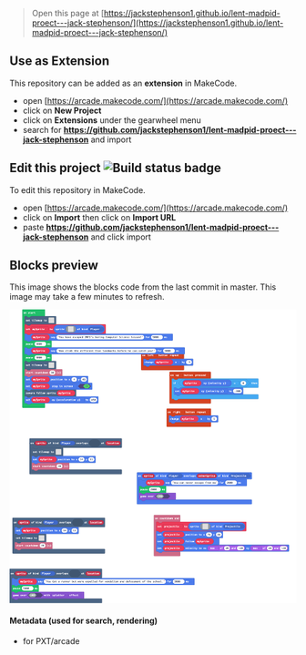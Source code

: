  


> Open this page at [https://jackstephenson1.github.io/lent-madpid-proect---jack-stephenson/](https://jackstephenson1.github.io/lent-madpid-proect---jack-stephenson/)

## Use as Extension

This repository can be added as an **extension** in MakeCode.

* open [https://arcade.makecode.com/](https://arcade.makecode.com/)
* click on **New Project**
* click on **Extensions** under the gearwheel menu
* search for **https://github.com/jackstephenson1/lent-madpid-proect---jack-stephenson** and import

## Edit this project ![Build status badge](https://github.com/jackstephenson1/lent-madpid-proect---jack-stephenson/workflows/MakeCode/badge.svg)

To edit this repository in MakeCode.

* open [https://arcade.makecode.com/](https://arcade.makecode.com/)
* click on **Import** then click on **Import URL**
* paste **https://github.com/jackstephenson1/lent-madpid-proect---jack-stephenson** and click import

## Blocks preview

This image shows the blocks code from the last commit in master.
This image may take a few minutes to refresh.

![A rendered view of the blocks](https://github.com/jackstephenson1/lent-madpid-proect---jack-stephenson/raw/master/.github/makecode/blocks.png)

#### Metadata (used for search, rendering)

* for PXT/arcade
<script src="https://makecode.com/gh-pages-embed.js"></script><script>makeCodeRender("{{ site.makecode.home_url }}", "{{ site.github.owner_name }}/{{ site.github.repository_name }}");</script>
